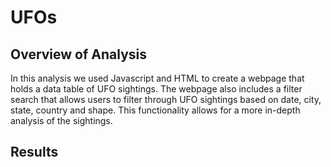 # UFOs

## Overview of Analysis 

In this analysis we used Javascript and HTML to create a webpage that holds a data table of UFO sightings. The webpage also includes a filter search that allows users to filter through UFO sightings based on date, city, state, country and shape. This functionality allows for a more in-depth analysis of the sightings.

## Results 
